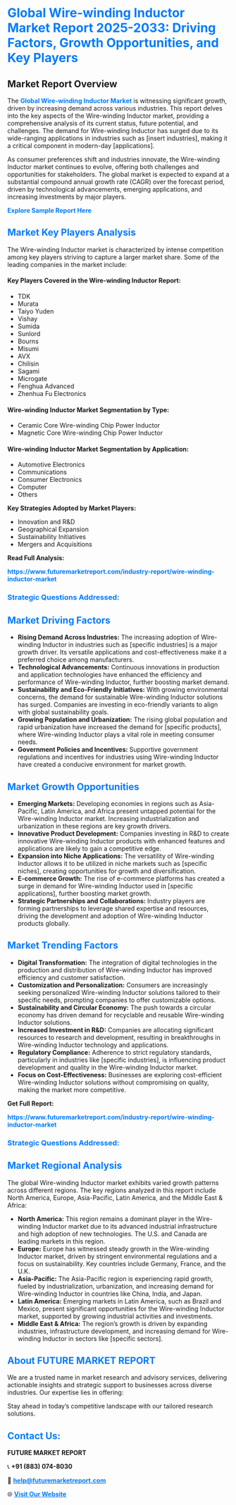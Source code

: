 <h1 style="color: #007BFF;">Global Wire-winding Inductor Market Report 2025-2033: Driving Factors, Growth Opportunities, and Key Players</h1>

<section id="overview">
<h2>Market Report Overview</h2>
<p>The <a href="https://www.futuremarketreport.com/industry-report/wire-winding-inductor-market" style="color: #007BFF; text-decoration: none;"><strong>Global Wire-winding Inductor Market</strong></a> is witnessing significant growth, driven by increasing demand across various industries. This report delves into the key aspects of the Wire-winding Inductor market, providing a comprehensive analysis of its current status, future potential, and challenges. The demand for Wire-winding Inductor has surged due to its wide-ranging applications in industries such as [insert industries], making it a critical component in modern-day [applications].</p>
<p>As consumer preferences shift and industries innovate, the Wire-winding Inductor market continues to evolve, offering both challenges and opportunities for stakeholders. The global market is expected to expand at a substantial compound annual growth rate (CAGR) over the forecast period, driven by technological advancements, emerging applications, and increasing investments by major players.</p>
</section>

<section id="overview">
<p><a href="https://www.futuremarketreport.com/request-sample/reportId=37828" style="color: #007BFF; text-decoration: none;"><strong>Explore Sample Report Here</strong></a></p>
</section>

<section id="key-players">
<h2 style="color: #007BFF;">Market Key Players Analysis</h2>
<p>The Wire-winding Inductor market is characterized by intense competition among key players striving to capture a larger market share. Some of the leading companies in the market include:</p>
<h4>Key Players Covered in the Wire-winding Inductor Report:</h4>
<ul><li>TDK</li><li>Murata</li><li>Taiyo Yuden</li><li>Vishay</li><li>Sumida</li><li>Sunlord</li><li>Bourns</li><li>Misumi</li><li>AVX</li><li>Chilisin</li><li>Sagami</li><li>Microgate</li><li>Fenghua Advanced</li><li>Zhenhua Fu Electronics</li></ul>
<h4>Wire-winding Inductor Market Segmentation by Type:</h4>
<ul><li>Ceramic Core Wire-winding Chip Power Inductor</li><li>Magnetic Core Wire-winding Chip Power Inductor</li></ul>

<h4>Wire-winding Inductor Market Segmentation by Application:</h4>
<ul><li>Automotive Electronics</li><li>Communications</li><li>Consumer Electronics</li><li>Computer</li><li>Others</li></ul>
<p><strong>Key Strategies Adopted by Market Players:</strong></p>
<ul>
<li>Innovation and R&D</li>
<li>Geographical Expansion</li>
<li>Sustainability Initiatives</li>
<li>Mergers and Acquisitions</li>
</ul>
</section>

<section>
<p><strong>Read Full Analysis: </strong></p><a href="https://www.futuremarketreport.com/industry-report/wire-winding-inductor-market" style="color: #007BFF; text-decoration: none;"><strong>https://www.futuremarketreport.com/industry-report/wire-winding-inductor-market</strong></a>
<h3 style="color: #007BFF;">Strategic Questions Addressed:</h3>
</section>

<section id="driving-factors">
<h2 style="color: #007BFF;">Market Driving Factors</h2>
<ul>
<li><strong>Rising Demand Across Industries:</strong> The increasing adoption of Wire-winding Inductor in industries such as [specific industries] is a major growth driver. Its versatile applications and cost-effectiveness make it a preferred choice among manufacturers.</li>
<li><strong>Technological Advancements:</strong> Continuous innovations in production and application technologies have enhanced the efficiency and performance of Wire-winding Inductor, further boosting market demand.</li>
<li><strong>Sustainability and Eco-Friendly Initiatives:</strong> With growing environmental concerns, the demand for sustainable Wire-winding Inductor solutions has surged. Companies are investing in eco-friendly variants to align with global sustainability goals.</li>
<li><strong>Growing Population and Urbanization:</strong> The rising global population and rapid urbanization have increased the demand for [specific products], where Wire-winding Inductor plays a vital role in meeting consumer needs.</li>
<li><strong>Government Policies and Incentives:</strong> Supportive government regulations and incentives for industries using Wire-winding Inductor have created a conducive environment for market growth.</li>
</ul>
</section>

<section id="growth-opportunities">
<h2 style="color: #007BFF;">Market Growth Opportunities</h2>
<ul>
<li><strong>Emerging Markets:</strong> Developing economies in regions such as Asia-Pacific, Latin America, and Africa present untapped potential for the Wire-winding Inductor market. Increasing industrialization and urbanization in these regions are key growth drivers.</li>
<li><strong>Innovative Product Development:</strong> Companies investing in R&D to create innovative Wire-winding Inductor products with enhanced features and applications are likely to gain a competitive edge.</li>
<li><strong>Expansion into Niche Applications:</strong> The versatility of Wire-winding Inductor allows it to be utilized in niche markets such as [specific niches], creating opportunities for growth and diversification.</li>
<li><strong>E-commerce Growth:</strong> The rise of e-commerce platforms has created a surge in demand for Wire-winding Inductor used in [specific applications], further boosting market growth.</li>
<li><strong>Strategic Partnerships and Collaborations:</strong> Industry players are forming partnerships to leverage shared expertise and resources, driving the development and adoption of Wire-winding Inductor products globally.</li>
</ul>
</section>

<section id="trending-factors">
<h2 style="color: #007BFF;">Market Trending Factors</h2>
<ul>
<li><strong>Digital Transformation:</strong> The integration of digital technologies in the production and distribution of Wire-winding Inductor has improved efficiency and customer satisfaction.</li>
<li><strong>Customization and Personalization:</strong> Consumers are increasingly seeking personalized Wire-winding Inductor solutions tailored to their specific needs, prompting companies to offer customizable options.</li>
<li><strong>Sustainability and Circular Economy:</strong> The push towards a circular economy has driven demand for recyclable and reusable Wire-winding Inductor solutions.</li>
<li><strong>Increased Investment in R&D:</strong> Companies are allocating significant resources to research and development, resulting in breakthroughs in Wire-winding Inductor technology and applications.</li>
<li><strong>Regulatory Compliance:</strong> Adherence to strict regulatory standards, particularly in industries like [specific industries], is influencing product development and quality in the Wire-winding Inductor market.</li>
<li><strong>Focus on Cost-Effectiveness:</strong> Businesses are exploring cost-efficient Wire-winding Inductor solutions without compromising on quality, making the market more competitive.</li>
</ul>
</section>

<section>
<p><strong>Get Full Report: </strong></p><a href="https://www.futuremarketreport.com/industry-report/wire-winding-inductor-market" style="color: #007BFF; text-decoration: none;"><strong>https://www.futuremarketreport.com/industry-report/wire-winding-inductor-market</strong></a>
<h3 style="color: #007BFF;">Strategic Questions Addressed:</h3>
</section>


<section id="regional-analysis">
<h2 style="color: #007BFF;">Market Regional Analysis</h2>
<p>The global Wire-winding Inductor market exhibits varied growth patterns across different regions. The key regions analyzed in this report include North America, Europe, Asia-Pacific, Latin America, and the Middle East & Africa:</p>
<ul>
<li><strong>North America:</strong> This region remains a dominant player in the Wire-winding Inductor market due to its advanced industrial infrastructure and high adoption of new technologies. The U.S. and Canada are leading markets in this region.</li>
<li><strong>Europe:</strong> Europe has witnessed steady growth in the Wire-winding Inductor market, driven by stringent environmental regulations and a focus on sustainability. Key countries include Germany, France, and the U.K.</li>
<li><strong>Asia-Pacific:</strong> The Asia-Pacific region is experiencing rapid growth, fueled by industrialization, urbanization, and increasing demand for Wire-winding Inductor in countries like China, India, and Japan.</li>
<li><strong>Latin America:</strong> Emerging markets in Latin America, such as Brazil and Mexico, present significant opportunities for the Wire-winding Inductor market, supported by growing industrial activities and investments.</li>
<li><strong>Middle East & Africa:</strong> The region’s growth is driven by expanding industries, infrastructure development, and increasing demand for Wire-winding Inductor in sectors like [specific sectors].</li>
</ul>
</section>

<footer>
<h2 style="color: #007BFF;">About FUTURE MARKET REPORT</h2>
<p>We are a trusted name in market research and advisory services, delivering actionable insights and strategic support to businesses across diverse industries. Our expertise lies in offering:</p>

<p>Stay ahead in today’s competitive landscape with our tailored research solutions.</p>

<h2 style="color: #007BFF;">Contact Us:</h2>
<p><strong>FUTURE MARKET REPORT</strong></p>
<p>📞 <strong>+91 (883) 074-8030</strong></p>
<p>📧 <strong><a href="mailto:help@futuremarketreport.com" style="color: #007BFF;">help@futuremarketreport.com</a></strong></p>
<p>🌐 <strong><a href="https://www.futuremarketreport.com/" style="color: #007BFF;">Visit Our Website</a></strong></p>
</footer>